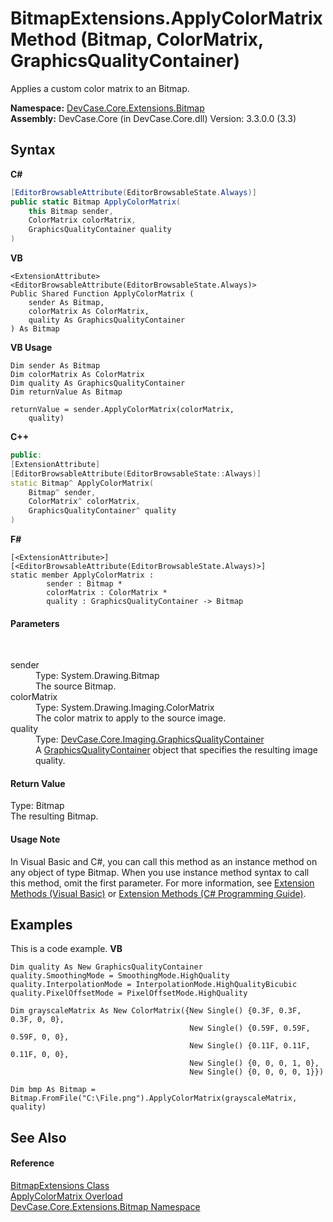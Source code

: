 # BitmapExtensions.ApplyColorMatrix Method (Bitmap, ColorMatrix, GraphicsQualityContainer)
 

Applies a custom color matrix to an Bitmap.

**Namespace:**&nbsp;<a href="N_DevCase_Core_Extensions_Bitmap">DevCase.Core.Extensions.Bitmap</a><br />**Assembly:**&nbsp;DevCase.Core (in DevCase.Core.dll) Version: 3.3.0.0 (3.3)

## Syntax

**C#**<br />
``` C#
[EditorBrowsableAttribute(EditorBrowsableState.Always)]
public static Bitmap ApplyColorMatrix(
	this Bitmap sender,
	ColorMatrix colorMatrix,
	GraphicsQualityContainer quality
)
```

**VB**<br />
``` VB
<ExtensionAttribute>
<EditorBrowsableAttribute(EditorBrowsableState.Always)>
Public Shared Function ApplyColorMatrix ( 
	sender As Bitmap,
	colorMatrix As ColorMatrix,
	quality As GraphicsQualityContainer
) As Bitmap
```

**VB Usage**<br />
``` VB Usage
Dim sender As Bitmap
Dim colorMatrix As ColorMatrix
Dim quality As GraphicsQualityContainer
Dim returnValue As Bitmap

returnValue = sender.ApplyColorMatrix(colorMatrix, 
	quality)
```

**C++**<br />
``` C++
public:
[ExtensionAttribute]
[EditorBrowsableAttribute(EditorBrowsableState::Always)]
static Bitmap^ ApplyColorMatrix(
	Bitmap^ sender, 
	ColorMatrix^ colorMatrix, 
	GraphicsQualityContainer^ quality
)
```

**F#**<br />
``` F#
[<ExtensionAttribute>]
[<EditorBrowsableAttribute(EditorBrowsableState.Always)>]
static member ApplyColorMatrix : 
        sender : Bitmap * 
        colorMatrix : ColorMatrix * 
        quality : GraphicsQualityContainer -> Bitmap 

```


#### Parameters
&nbsp;<dl><dt>sender</dt><dd>Type: System.Drawing.Bitmap<br />The source Bitmap.</dd><dt>colorMatrix</dt><dd>Type: System.Drawing.Imaging.ColorMatrix<br />The color matrix to apply to the source image.</dd><dt>quality</dt><dd>Type: <a href="T_DevCase_Core_Imaging_GraphicsQualityContainer">DevCase.Core.Imaging.GraphicsQualityContainer</a><br />A <a href="T_DevCase_Core_Imaging_GraphicsQualityContainer">GraphicsQualityContainer</a> object that specifies the resulting image quality.</dd></dl>

#### Return Value
Type: Bitmap<br />The resulting Bitmap.

#### Usage Note
In Visual Basic and C#, you can call this method as an instance method on any object of type Bitmap. When you use instance method syntax to call this method, omit the first parameter. For more information, see <a href="https://docs.microsoft.com/dotnet/visual-basic/programming-guide/language-features/procedures/extension-methods">Extension Methods (Visual Basic)</a> or <a href="https://docs.microsoft.com/dotnet/csharp/programming-guide/classes-and-structs/extension-methods">Extension Methods (C# Programming Guide)</a>.

## Examples
This is a code example. 
**VB**<br />
``` VB
Dim quality As New GraphicsQualityContainer
quality.SmoothingMode = SmoothingMode.HighQuality
quality.InterpolationMode = InterpolationMode.HighQualityBicubic
quality.PixelOffsetMode = PixelOffsetMode.HighQuality

Dim grayscaleMatrix As New ColorMatrix({New Single() {0.3F, 0.3F, 0.3F, 0, 0},
                                        New Single() {0.59F, 0.59F, 0.59F, 0, 0},
                                        New Single() {0.11F, 0.11F, 0.11F, 0, 0},
                                        New Single() {0, 0, 0, 1, 0},
                                        New Single() {0, 0, 0, 0, 1}})

Dim bmp As Bitmap = Bitmap.FromFile("C:\File.png").ApplyColorMatrix(grayscaleMatrix, quality)
```


## See Also


#### Reference
<a href="T_DevCase_Core_Extensions_Bitmap_BitmapExtensions">BitmapExtensions Class</a><br /><a href="Overload_DevCase_Core_Extensions_Bitmap_BitmapExtensions_ApplyColorMatrix">ApplyColorMatrix Overload</a><br /><a href="N_DevCase_Core_Extensions_Bitmap">DevCase.Core.Extensions.Bitmap Namespace</a><br />